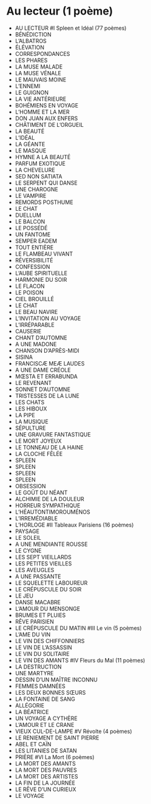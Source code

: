 # Au lecteur (1 poème)
 - AU LECTEUR 
#I Spleen et Idéal (77 poèmes)
 - BÉNÉDICTION 
 - L’ALBATROS 
 - ÉLÉVATION 
 - CORRESPONDANCES 
 - LES PHARES 
 - LA MUSE MALADE 
 - LA MUSE VÉNALE 
 - LE MAUVAIS MOINE 
 - L’ENNEMI 
 - LE GUIGNON 
 - LA VIE ANTÉRIEURE 
 - BOHÉMIENS EN VOYAGE 
 - L’HOMME ET LA MER 
 - DON JUAN AUX ENFERS 
 - CHÂTIMENT DE L’ORGUEIL 
 - LA BEAUTÉ 
 - L’IDÉAL 
 - LA GÉANTE 
 - LE MASQUE 
 - HYMNE A LA BEAUTÉ 
 - PARFUM EXOTIQUE 
 - LA CHEVELURE 
 - SED NON SATIATA 
 - LE SERPENT QUI DANSE 
 - UNE CHAROGNE 
 - LE VAMPIRE 
 - REMORDS POSTHUME 
 - LE CHAT 
 - DUELLUM 
 - LE BALCON 
 - LE POSSÉDÉ 
 - UN FANTOME 
 - SEMPER EADEM 
 - TOUT ENTIÈRE 
 - LE FLAMBEAU VIVANT 
 - RÉVERSIBILITÉ 
 - CONFESSION 
 - L’AUBE SPIRITUELLE 
 - HARMONIE DU SOIR 
 - LE FLACON 
 - LE POISON 
 - CIEL BROUILLÉ 
 - LE CHAT 
 - LE BEAU NAVIRE 
 - L’INVITATION AU VOYAGE 
 - L’IRRÉPARABLE 
 - CAUSERIE 
 - CHANT D’AUTOMNE 
 - A UNE MADONE 
 - CHANSON D’APRÈS-MIDI 
 - SISINA 
 - FRANCISCÆ MEÆ LAUDES 
 - A UNE DAME CRÉOLE 
 - MŒSTA ET ERRABUNDA 
 - LE REVENANT 
 - SONNET D’AUTOMNE 
 - TRISTESSES DE LA LUNE 
 - LES CHATS 
 - LES HIBOUX 
 - LA PIPE 
 - LA MUSIQUE 
 - SÉPULTURE 
 - UNE GRAVURE FANTASTIQUE 
 - LE MORT JOYEUX 
 - LE TONNEAU DE LA HAINE 
 - LA CLOCHE FÊLÉE 
 - SPLEEN 
 - SPLEEN 
 - SPLEEN 
 - SPLEEN 
 - OBSESSION 
 - LE GOÛT DU NÉANT 
 - ALCHIMIE DE LA DOULEUR 
 - HORREUR SYMPATHIQUE 
 - L’HÉAUTONTIMOROUMÉNOS 
 - L’IRREMÉDIABLE 
 - L’HORLOGE 
#II Tableaux Parisiens (16 poèmes)
 - PAYSAGE 
 - LE SOLEIL 
 - A UNE MENDIANTE ROUSSE 
 - LE CYGNE 
 - LES SEPT VIEILLARDS 
 - LES PETITES VIEILLES 
 - LES AVEUGLES 
 - A UNE PASSANTE 
 - LE SQUELETTE LABOUREUR 
 - LE CRÉPUSCULE DU SOIR 
 - LE JEU 
 - DANSE MACABRE 
 - L’AMOUR DU MENSONGE 
 - BRUMES ET PLUIES 
 - RÊVE PARISIEN 
 - LE CRÉPUSCULE DU MATIN 
#III Le vin (5 poèmes)
 - L’AME DU VIN 
 - LE VIN DES CHIFFONNIERS 
 - LE VIN DE L’ASSASSIN 
 - LE VIN DU SOLITAIRE 
 - LE VIN DES AMANTS 
#IV Fleurs du Mal (11 poèmes)
 - LA DESTRUCTION 
 - UNE MARTYRE
 - DESSIN D’UN MAÎTRE INCONNU 
 - FEMMES DAMNÉES 
 - LES DEUX BONNES SŒURS 
 - LA FONTAINE DE SANG 
 - ALLÉGORIE 
 - LA BÉATRICE 
 - UN VOYAGE A CYTHÈRE 
 - L’AMOUR ET LE CRANE
 - VIEUX CUL-DE-LAMPE 
#V Révolte (4 poèmes)
 - LE RENIEMENT DE SAINT PIERRE 
 - ABEL ET CAÏN 
 - LES LITANIES DE SATAN 
 - PRIÈRE 
#VI La Mort (6 poèmes)
 - LA MORT DES AMANTS 
 - LA MORT DES PAUVRES 
 - LA MORT DES ARTISTES 
 - LA FIN DE LA JOURNÉE 
 - LE RÊVE D’UN CURIEUX 
 - LE VOYAGE 
